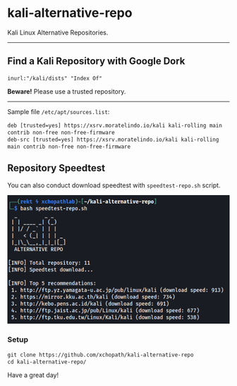 # kali-alternative-repo
Kali Linux Alternative Repositories.

----------

## Find a Kali Repository with Google Dork

```
inurl:"/kali/dists" "Index Of"
```

**Beware!** Please use a trusted repository.

----------

Sample file `/etc/apt/sources.list`:

```
deb [trusted=yes] https://xsrv.moratelindo.io/kali kali-rolling main contrib non-free non-free-firmware
deb-src [trusted=yes] https://xsrv.moratelindo.io/kali kali-rolling main contrib non-free non-free-firmware
```

## Repository Speedtest

You can also conduct download speedtest  with `speedtest-repo.sh` script.

![Donwload Speedtest](docs/speedtest-repo.png)


### Setup

```
git clone https://github.com/xchopath/kali-alternative-repo
cd kali-alternative-repo/
```

Have a great day!
